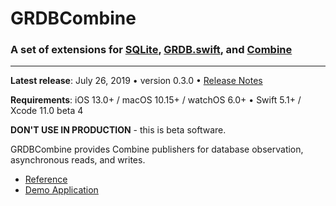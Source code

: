 GRDBCombine
===========

### A set of extensions for [SQLite], [GRDB.swift], and [Combine]

---

**Latest release**: July 26, 2019 • version 0.3.0 • [Release Notes]

**Requirements**: iOS 13.0+ / macOS 10.15+ / watchOS 6.0+ &bull; Swift 5.1+ / Xcode 11.0 beta 4

**DON'T USE IN PRODUCTION** - this is beta software.

GRDBCombine provides Combine publishers for database observation, asynchronous reads, and writes.

- [Reference]
- [Demo Application]

[SQLite]: http://sqlite.org
[GRDB.swift]: https://github.com/groue/GRDB.swift
[Combine]: https://developer.apple.com/documentation/combine
[Release Notes]: CHANGELOG.md
[Reference]: https://groue.github.io/GRDBCombine/docs/0.3/index.html
[Demo Application]: Documentation/Demo/README.md

